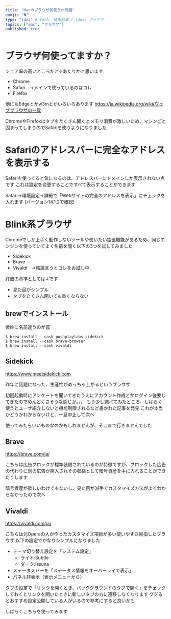 ```yaml
---
title: "Macのブラウザ何使うか問題"
emoji: "🐈"
type: "idea" # tech: 技術記事 / idea: アイデア
topics: ["mac", "ブラウザ"]
published: true
---
```

# ブラウザ何使ってますか？

シェア率の高いところだと↓あたりかと思います
- Chrome
- Safari　->メインで使っているのはコレ
- Firefox

他にもEdgeとかw3mとかいろいろあります
https://ja.wikipedia.org/wiki/ウェブブラウザの一覧

ChromeやFirefoxはタブをたくさん開くとメモリ消費が激しいため、マシンごと固まってしまうのでSafariを使うようになりました

# Safariのアドレスバーに完全なアドレスを表示する

Safariを使ってると気になるのは、アドレスバーにドメインしか表示されない点です
これは設定を変更することですべて表示することができます

Safari->環境設定->詳細で「Webサイトの完全のアドレスを表示」にチェックを入れます
(バージョン14.1.2で確認)

# Blink系ブラウザ

Chromeでしか上手く動作しないツールや使いたい拡張機能があるため、同じエンジンを使っていてよく名前を聞く以下の3つを試してみました

- Sidekick
- Brave
- Vivaldi　->結論言うとコレをお試し中

評価の基準としては↓です
- 見た目がシンプル
- タブをたくさん開いても重くならない

## brewでインストール

微妙に名前違うのが罠
```
$ brew install --cask pushplaylabs-sidekick
$ brew install --cask brave-browser
$ brew install --cask vivaldi
```

## Sidekick

https://www.meetsidekick.com

昨年に話題になった、生産性がめっちゃ上がるというブラウザ

初回起動時にアンケートを聞いてきたうえにアカウント作成とかログイン強要してきたのでめんどくさそうな感じが。。。
もう少し調べてみたところ、しばらく使うとユーザ紹介しないと機能制限されるなど書かれた記事を発見
これが本当かどうかわからないけど、一旦中止して次へ

使ってみたらいいものなのかもしれませんが、そこまで行きませんでした

## Brave

https://brave.com/ja/

こちらは広告ブロックが標準装備されているのが特徴ですが、ブロックした広告の代わりに別の広告が挿入されその収益として暗号資産を手に入れることができたりします

暗号資産が欲しいわけでもないし、見た目が派手でカスタマイズ方法がよくわからなかったので次へ

## Vivaldi

https://vivaldi.com/ja/

こちらは元Operaの人が作ったカスタマイズ項目が多い使いやすさ目指したブラウザ
以下の設定でかなりシンプルになりました
- テーマ切り替え設定を「システム設定」
  - ライト:Subtle
  - ダーク:Issuna
- ステータスバーを「ステータス情報をオーバーレイで表示」
- パネル非表示（表示メニューから）

タブの設定で「リンクを開くとき、バックグラウンドのタブで開く」をチェックしておくとリンクを開いたときに新しいタブの方に遷移しなくなります
ググるとおすすめ設定公開している人がいるので参考にすると良いかも

しばらくこちらを使ってみます
